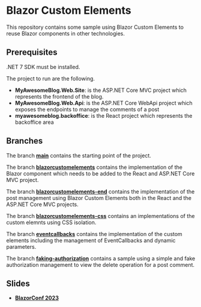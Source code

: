 # Blazor Custom Elements

This repository contains some sample using Blazor Custom Elements to reuse Blazor components in other technologies.

## Prerequisites

.NET 7 SDK must be installed.

The project to run are the following.

- **MyAwesomeBlog.Web.Site**: is the ASP.NET Core MVC project which represents the frontend of the blog.
- **MyAwesomeBlog.Web.Api**: is the ASP.NET Core WebApi project which exposes the endpoints to manage the comments of a post
- **myawesomeblog.backoffice**: is the React project which represents the backoffice area

## Branches

The branch [**main**](https://github.com/albx/blazorcustomelementsdemo) contains the starting point of the project.

The branch [**blazorcustomelements**](https://github.com/albx/blazorcustomelementsdemo/tree/blazorcustomelements) contains the implementation of the Blazor component which needs to be added to the React and ASP.NET Core MVC project.

The branch [**blazorcustomelements-end**](https://github.com/albx/blazorcustomelementsdemo/tree/blazorcustomelements-end) contains the implementation of the post management using Blazor Custom Elements both in the React and the ASP.NET Core MVC projects.

The branch [**blazorcustomelements-css**](https://github.com/albx/blazorcustomelementsdemo/tree/blazorcustomelements-css) contains an implementations of the custom elemnts using CSS isolation.

The branch [**eventcallbacks**](https://github.com/albx/blazorcustomelementsdemo/tree/eventcallbacks) contains the implementation of the custom elements including the management of EventCallbacks and dynamic parameters.

The branch [**faking-authorization**](https://github.com/albx/blazorcustomelementsdemo/tree/faking-authorization) contains a sample using a simple and fake authorization management to view the delete operation for a post comment.

## Slides

- [**BlazorConf 2023**](./slides/BlazorConf2023.pdf)